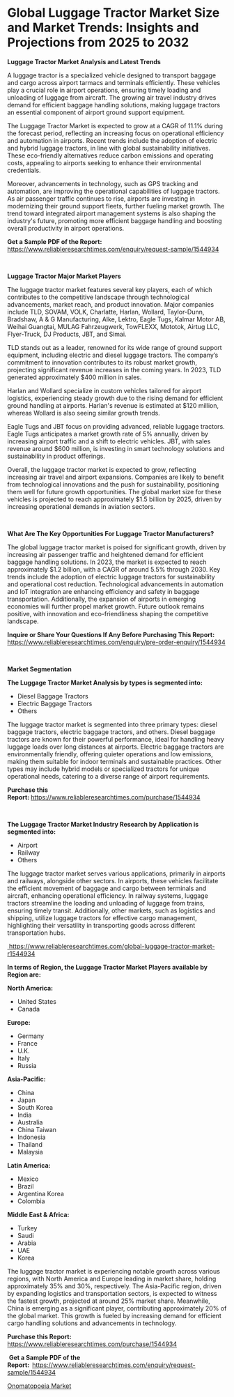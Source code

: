 <p><h1>Global Luggage Tractor Market Size and Market Trends: Insights and Projections from 2025 to 2032</h1></p><p><strong>Luggage Tractor Market Analysis and Latest Trends</strong></p>
<p><p>A luggage tractor is a specialized vehicle designed to transport baggage and cargo across airport tarmacs and terminals efficiently. These vehicles play a crucial role in airport operations, ensuring timely loading and unloading of luggage from aircraft. The growing air travel industry drives demand for efficient baggage handling solutions, making luggage tractors an essential component of airport ground support equipment.</p><p>The Luggage Tractor Market is expected to grow at a CAGR of 11.1% during the forecast period, reflecting an increasing focus on operational efficiency and automation in airports. Recent trends include the adoption of electric and hybrid luggage tractors, in line with global sustainability initiatives. These eco-friendly alternatives reduce carbon emissions and operating costs, appealing to airports seeking to enhance their environmental credentials.</p><p>Moreover, advancements in technology, such as GPS tracking and automation, are improving the operational capabilities of luggage tractors. As air passenger traffic continues to rise, airports are investing in modernizing their ground support fleets, further fueling market growth. The trend toward integrated airport management systems is also shaping the industry's future, promoting more efficient baggage handling and boosting overall productivity in airport operations.</p></p>
<p><strong>Get a Sample PDF of the Report:&nbsp;</strong> <a href="https://www.reliableresearchtimes.com/enquiry/request-sample/1544934?utm_campaign=2193&utm_medium=2&utm_source=Github&utm_content=ia&utm_term=04042025&utm_id=luggage-tractor">https://www.reliableresearchtimes.com/enquiry/request-sample/1544934</a></p>
<p>&nbsp;</p>
<p><strong>Luggage Tractor Major Market Players</strong></p>
<p><p>The luggage tractor market features several key players, each of which contributes to the competitive landscape through technological advancements, market reach, and product innovation. Major companies include TLD, SOVAM, VOLK, Charlatte, Harlan, Wollard, Taylor-Dunn, Bradshaw, A & G Manufacturing, Alke, Lektro, Eagle Tugs, Kalmar Motor AB, Weihai Guangtai, MULAG Fahrzeugwerk, TowFLEXX, Mototok, Airtug LLC, Flyer-Truck, DJ Products, JBT, and Simai.</p><p>TLD stands out as a leader, renowned for its wide range of ground support equipment, including electric and diesel luggage tractors. The company’s commitment to innovation contributes to its robust market growth, projecting significant revenue increases in the coming years. In 2023, TLD generated approximately $400 million in sales.</p><p>Harlan and Wollard specialize in custom vehicles tailored for airport logistics, experiencing steady growth due to the rising demand for efficient ground handling at airports. Harlan's revenue is estimated at $120 million, whereas Wollard is also seeing similar growth trends.</p><p>Eagle Tugs and JBT focus on providing advanced, reliable luggage tractors. Eagle Tugs anticipates a market growth rate of 5% annually, driven by increasing airport traffic and a shift to electric vehicles. JBT, with sales revenue around $600 million, is investing in smart technology solutions and sustainability in product offerings.</p><p>Overall, the luggage tractor market is expected to grow, reflecting increasing air travel and airport expansions. Companies are likely to benefit from technological innovations and the push for sustainability, positioning them well for future growth opportunities. The global market size for these vehicles is projected to reach approximately $1.5 billion by 2025, driven by increasing operational demands in aviation sectors.</p></p>
<p>&nbsp;</p>
<p><strong>What Are The Key Opportunities For Luggage Tractor Manufacturers?</strong></p>
<p><p>The global luggage tractor market is poised for significant growth, driven by increasing air passenger traffic and heightened demand for efficient baggage handling solutions. In 2023, the market is expected to reach approximately $1.2 billion, with a CAGR of around 5.5% through 2030. Key trends include the adoption of electric luggage tractors for sustainability and operational cost reduction. Technological advancements in automation and IoT integration are enhancing efficiency and safety in baggage transportation. Additionally, the expansion of airports in emerging economies will further propel market growth. Future outlook remains positive, with innovation and eco-friendliness shaping the competitive landscape.</p></p>
<p><strong>Inquire or Share Your Questions If Any Before Purchasing This Report:</strong> <a href="https://www.reliableresearchtimes.com/enquiry/pre-order-enquiry/1544934?utm_campaign=2193&utm_medium=2&utm_source=Github&utm_content=ia&utm_term=04042025&utm_id=luggage-tractor">https://www.reliableresearchtimes.com/enquiry/pre-order-enquiry/1544934</a></p>
<p>&nbsp;</p>
<p><strong>Market Segmentation</strong></p>
<p><strong>The Luggage Tractor Market Analysis by types is segmented into:</strong></p>
<p><ul><li>Diesel Baggage Tractors</li><li>Electric Baggage Tractors</li><li>Others</li></ul></p>
<p><p>The luggage tractor market is segmented into three primary types: diesel baggage tractors, electric baggage tractors, and others. Diesel baggage tractors are known for their powerful performance, ideal for handling heavy luggage loads over long distances at airports. Electric baggage tractors are environmentally friendly, offering quieter operations and low emissions, making them suitable for indoor terminals and sustainable practices. Other types may include hybrid models or specialized tractors for unique operational needs, catering to a diverse range of airport requirements.</p></p>
<p><strong>Purchase this Report:&nbsp;</strong><a href="https://www.reliableresearchtimes.com/purchase/1544934?utm_campaign=2193&utm_medium=2&utm_source=Github&utm_content=ia&utm_term=04042025&utm_id=luggage-tractor">https://www.reliableresearchtimes.com/purchase/1544934</a></p>
<p>&nbsp;</p>
<p><strong>The Luggage Tractor Market Industry Research by Application is segmented into:</strong></p>
<p><ul><li>Airport</li><li>Railway</li><li>Others</li></ul></p>
<p><p>The luggage tractor market serves various applications, primarily in airports and railways, alongside other sectors. In airports, these vehicles facilitate the efficient movement of baggage and cargo between terminals and aircraft, enhancing operational efficiency. In railway systems, luggage tractors streamline the loading and unloading of luggage from trains, ensuring timely transit. Additionally, other markets, such as logistics and shipping, utilize luggage tractors for effective cargo management, highlighting their versatility in transporting goods across different transportation hubs.</p></p>
<p><a href="https://www.reliableresearchtimes.com/global-luggage-tractor-market-r1544934?utm_campaign=2193&utm_medium=2&utm_source=Github&utm_content=ia&utm_term=04042025&utm_id=luggage-tractor">&nbsp;https://www.reliableresearchtimes.com/global-luggage-tractor-market-r1544934</a></p>
<p><strong>In terms of Region, the Luggage Tractor Market Players available by Region are:</strong></p>
<p>
    <p> <strong> North America: </strong>
        <ul>
            <li>United States</li>
            <li>Canada</li>
        </ul>
        </p> 
    <p> <strong> Europe: </strong>
        <ul>
            <li>Germany</li>
            <li>France</li>
            <li>U.K.</li>
            <li>Italy</li>
            <li>Russia</li>
        </ul>
        </p> 
    <p> <strong> Asia-Pacific: </strong>
        <ul>
            <li>China</li>
            <li>Japan</li>
            <li>South Korea</li>
            <li>India</li>
            <li>Australia</li>
            <li>China Taiwan</li>
            <li>Indonesia</li>
            <li>Thailand</li>
            <li>Malaysia</li>
        </ul>
        </p> 
    <p> <strong> Latin America: </strong>
        <ul>
            <li>Mexico</li>
            <li>Brazil</li>
            <li>Argentina Korea</li>
            <li>Colombia</li>
        </ul>
        </p> 
    <p> <strong> Middle East & Africa: </strong>
        <ul>
            <li>Turkey</li>
            <li>Saudi</li>
            <li>Arabia</li>
            <li>UAE</li>
            <li>Korea</li>
        </ul>
    </p>
    </p>
<p><p>The luggage tractor market is experiencing notable growth across various regions, with North America and Europe leading in market share, holding approximately 35% and 30%, respectively. The Asia-Pacific region, driven by expanding logistics and transportation sectors, is expected to witness the fastest growth, projected at around 25% market share. Meanwhile, China is emerging as a significant player, contributing approximately 20% of the global market. This growth is fueled by increasing demand for efficient cargo handling solutions and advancements in technology.</p></p>
<p><strong>Purchase this Report: </strong><a href="https://www.reliableresearchtimes.com/purchase/1544934?utm_campaign=2193&utm_medium=2&utm_source=Github&utm_content=ia&utm_term=04042025&utm_id=luggage-tractor">https://www.reliableresearchtimes.com/purchase/1544934</a></p>
<p>&nbsp;<strong>Get a Sample PDF of the Report:&nbsp;&nbsp;</strong><a href="https://www.reliableresearchtimes.com/enquiry/request-sample/1544934?utm_campaign=2193&utm_medium=2&utm_source=Github&utm_content=ia&utm_term=04042025&utm_id=luggage-tractor">https://www.reliableresearchtimes.com/enquiry/request-sample/1544934</a></p>
<p><strong></strong></p>
<p><p><a href="https://github.com/mahnoor2003/Market-Research-Report-List-7/blob/main/onomatopoeia-market.md?utm_campaign=2193&utm_medium=2&utm_source=Github&utm_content=ia&utm_term=04042025&utm_id=luggage-tractor">Onomatopoeia Market</a></p></p>